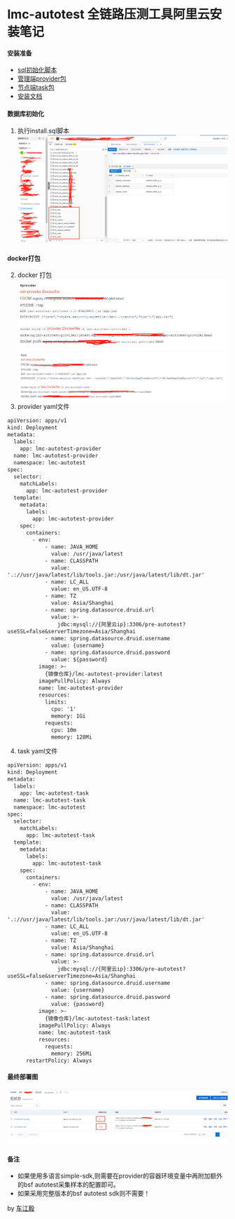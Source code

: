 # lmc-autotest 全链路压测工具阿里云安装笔记

#### 安装准备
* [sql初始化脚本](/doc/install.sql )
* [管理端provider包](https://gitee.com/chejiangyi/lmc-autotest/releases/ )
* [节点端task包](https://gitee.com/chejiangyi/lmc-autotest/releases/ )
* [安装文档](README-Install.md)

#### 数据库初始化
1. 执行install.sql脚本
   ![编写模板内容](/doc/aliyun/1.png )
#### docker打包
2. docker 打包
   ![编写模板内容](/doc/aliyun/2.png )
   ![编写模板内容](/doc/aliyun/3.png )
3. provider yaml文件
```
apiVersion: apps/v1
kind: Deployment
metadata:
  labels:
    app: lmc-autotest-provider
  name: lmc-autotest-provider
  namespace: lmc-autotest
spec:
  selector:
    matchLabels:
      app: lmc-autotest-provider
  template:
    metadata:
      labels:
        app: lmc-autotest-provider
    spec:
      containers:
        - env:
            - name: JAVA_HOME
              value: /usr/java/latest
            - name: CLASSPATH
              value: '.://usr/java/latest/lib/tools.jar:/usr/java/latest/lib/dt.jar'
            - name: LC_ALL
              value: en_US.UTF-8
            - name: TZ
              value: Asia/Shanghai
            - name: spring.datasource.druid.url
              value: >-
                jdbc:mysql://{阿里云ip}:3306/pre-autotest?useSSL=false&serverTimezone=Asia/Shanghai
            - name: spring.datasource.druid.username
              value: {username}
            - name: spring.datasource.druid.password
              value: ${password}
          image: >-
            {镜像仓库}/lmc-autotest-provider:latest
          imagePullPolicy: Always
          name: lmc-autotest-provider
          resources:
            limits:
              cpu: '1'
              memory: 1Gi
            requests:
              cpu: 10m
              memory: 128Mi
```
4. task yaml文件
```
apiVersion: apps/v1
kind: Deployment
metadata:
  labels:
    app: lmc-autotest-task
  name: lmc-autotest-task
  namespace: lmc-autotest
spec:
  selector:
    matchLabels:
      app: lmc-autotest-task
  template:
    metadata:
      labels:
        app: lmc-autotest-task
    spec:
      containers:
        - env:
            - name: JAVA_HOME
              value: /usr/java/latest
            - name: CLASSPATH
              value: '.://usr/java/latest/lib/tools.jar:/usr/java/latest/lib/dt.jar'
            - name: LC_ALL
              value: en_US.UTF-8
            - name: TZ
              value: Asia/Shanghai
            - name: spring.datasource.druid.url
              value: >-
                jdbc:mysql://{阿里云ip}:3306/pre-autotest?useSSL=false&serverTimezone=Asia/Shanghai
            - name: spring.datasource.druid.username
              value: {username}
            - name: spring.datasource.druid.password
              value: {password}
          image: >-
            {镜像仓库}/lmc-autotest-task:latest
          imagePullPolicy: Always
          name: lmc-autotest-task
          resources:
            requests:
              memory: 256Mi
      restartPolicy: Always
```

#### 最终部署图
![编写模板内容](/doc/aliyun/4.png )

#### 备注
* 如果使用多语言simple-sdk,则需要在provider的容器环境变量中再附加额外的bsf autotest采集样本的配置即可。
* 如果采用完整版本的bsf autotest sdk则不需要！

by [车江毅](https://www.cnblogs.com/chejiangyi/)